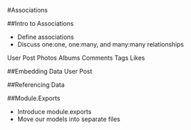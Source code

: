 #Associations

##Intro to Associations
* Define associations
* Discuss one:one, one:many, and many:many relationships

User
Post
Photos
Albums
Comments
Tags
Likes

##Embedding Data
User
Post

##Referencing Data

##Module.Exports
* Introduce module.exports
* Move our models into separate files

